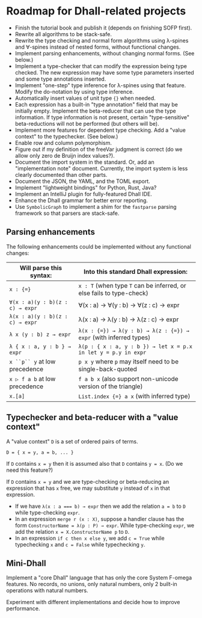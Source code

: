 # Roadmap for Dhall-related projects

- Finish the tutorial book and publish it (depends on finishing SOFP first).
- Rewrite all algorithms to be stack-safe.
- Rewrite the type checking and normal form algorithms using λ-spines and ∀-spines instead of nested forms, without functional changes.
- Implement parsing enhancements, without changing normal forms. (See below.)
- Implement a type-checker that can modify the expression being type checked. The new expression may have some type parameters inserted and some type annotations inserted.
- Implement "one-step" type inference for λ-spines using that feature. Modify the do-notation by using type inference.
- Automatically insert values of unit type `{}` when needed.
- Each expression has a built-in "type annotation" field that may be initially empty. Implement the beta-reducer that can use the type information. If type information is not present, certain "type-sensitive" beta-reductions will not be performed (but others will be).
- Implement more features for dependent type checking. Add a "value context" to the typechecker. (See below.)
- Enable row and column polymorphism.
- Figure out if my definition of the freeVar judgment is correct (do we allow only zero de Bruijn index values?).
- Document the import system in the standard. Or, add an "implementation note" document. Currently, the import system is less clearly documented than other parts.
- Document the JSON, the YAML, and the TOML export.
- Implement "lightweight bindings" for Python, Rust, Java?
- Implement an IntelliJ plugin for fully-featured Dhall IDE.
- Enhance the Dhall grammar for better error reporting.
- Use `SymbolicGraph` to implement a shim for the `fastparse` parsing framework so that parsers are stack-safe.


## Parsing enhancements

The following enhancements could be implemented without any functional changes:

| Will parse this syntax:         | Into this standard Dhall expression:                                 |
|---------------------------------|----------------------------------------------------------------------|
| `x : {=}`                       | `x : T` (when type `T` can be inferred, or else fails to type-check) |
| `∀(x : a)(y : b)(z : c) → expr` | ∀(x : a) → ∀(y : b) → ∀(z : c) → expr                                |
| `λ(x : a)(y : b)(z : c) → expr` | λ(x : a) → λ(y : b) → λ(z : c) → expr                                |
| `λ x (y : b) z → expr`          | `λ(x : {=}) → λ(y : b) → λ(z : {=}) → expr`  (with inferred types)   |
| `λ { x : a, y : b } → expr`     | `λ(p : { x : a, y : b }) → let x = p.x in let y = p.y in expr`       |
| `x ``p`` y`  at low precedence  | `p x y`  where `p` may itself need to be single-back-quoted          |
| `x ▷ f a b`  at low precedence  | `f a b x`  (also support non-unicode version of the triangle)        |
| `x.[a]`                         | `List.index {=} a x`    (with inferred type)                         |

## Typechecker and beta-reducer with a "value context"

A "value context" `D` is a set of ordered pairs of terms.

`D = { x = y, a = b, ... }`

If `D` contains `x = y` then it is assumed also that `D` contains `y = x`. (Do we need this feature?)

If `D` contains `x = y` and we are type-checking or beta-reducing an expression that has `x` free, we may substitute `y` instead of `x` in that expression.

- If we have `λ(x : a === b) → expr` then we add the relation `a = b` to `D` while type-checking `expr`.
- In an expression `merge r (x : X)`, suppose a handler clause has the form `ConstructorName = λ(p : P) → expr`. While type-checking `expr`, we add the relation `x = X.ConstructorName p` to `D`.
- In an expression `if c then x else y`, we add `c = True` while typechecking `x` and `c = False` while typechecking `y`.

## Mini-Dhall

Implement a "core Dhall" language that has only the core System F-omega features. No records, no unions, only natural numbers, only 2 built-in operations with natural numbers.

Experiment with different implementations and decide how to improve performance.
